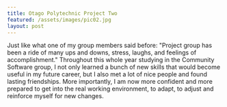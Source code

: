 ```yaml
---
title: Otago Polytechnic Project Two
featured: /assets/images/pic02.jpg
layout: post
---
```


<p>Just like what one of my group members said before: "Project group has been a ride of many ups and downs, stress, laughs, and feelings of accomplishment." Throughout this whole year studying in the Community Software group, I not only learned a bunch of new skills that would become useful in my future career, but I also met a lot of nice people and found lasting friendships. More importantly, I am now more confident and more prepared to get into the real working environment, to adapt, to adjust and reinforce myself for new changes.</p>
